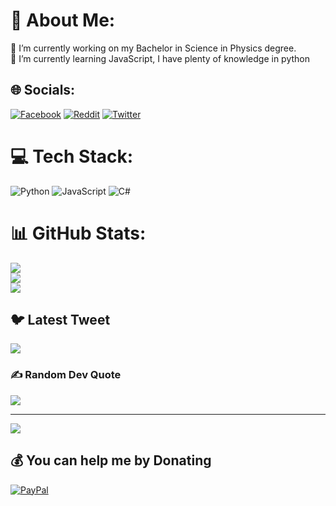 # 💫 About Me:
🔭 I’m currently working on my Bachelor in Science in Physics degree.<br>🌱 I’m currently learning JavaScript, I have plenty of knowledge in python


## 🌐 Socials:
[![Facebook](https://img.shields.io/badge/Facebook-%231877F2.svg?logo=Facebook&logoColor=white)](https://facebook.com/Shiro) [![Reddit](https://img.shields.io/badge/Reddit-%23FF4500.svg?logo=Reddit&logoColor=white)](https://reddit.com/user/Immediate_Machine910) [![Twitter](https://img.shields.io/badge/Twitter-%231DA1F2.svg?logo=Twitter&logoColor=white)](https://twitter.com/@Capt_Rascal) 

# 💻 Tech Stack:
![Python](https://img.shields.io/badge/python-3670A0?style=plastic&logo=python&logoColor=ffdd54) ![JavaScript](https://img.shields.io/badge/javascript-%23323330.svg?style=plastic&logo=javascript&logoColor=%23F7DF1E) ![C#](https://img.shields.io/badge/c%23-%23239120.svg?style=plastic&logo=c-sharp&logoColor=white)
# 📊 GitHub Stats:
![](https://github-readme-stats.vercel.app/api?username=Scry0&theme=dark&hide_border=false&include_all_commits=true&count_private=true)<br/>
![](https://github-readme-streak-stats.herokuapp.com/?user=Scry0&theme=dark&hide_border=false)<br/>
![](https://github-readme-stats.vercel.app/api/top-langs/?username=Scry0&theme=dark&hide_border=false&include_all_commits=true&count_private=true&layout=compact)

## 🐦 Latest Tweet
[![](https://gtce.itsvg.in/api?username=@Capt_Rascal)](https://github.com/VishwaGauravIn/github-twitter-card-embed)

### ✍️ Random Dev Quote
![](https://quotes-github-readme.vercel.app/api?type=horizontal&theme=radical)

---
[![](https://visitcount.itsvg.in/api?id=Scry0&icon=0&color=0)](https://visitcount.itsvg.in)

  ## 💰 You can help me by Donating
  [![PayPal](https://img.shields.io/badge/PayPal-00457C?style=for-the-badge&logo=paypal&logoColor=white)](https://paypal.me/@captrascal) 

  
<!-- Proudly created with GPRM ( https://gprm.itsvg.in ) -->
